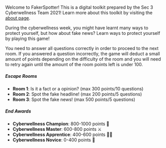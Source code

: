 ﻿Welcome to FakerSpotter! This is a digital toolkit prepared by the Sec 3 Cyberwellness Team 2021! Learn more about this toolkit by visiting the [about page](./about).

During the cyberwellness week, you might have learnt many ways to protect yourself, but how about fake news? Learn ways to protect yourself by playing this game!

You need to answer all questions correctly in order to proceed to the next room. If you answered a question incorrectly, the game will deduct a small amount of points depending on the difficulty of the room and you will need to retry again until the amount of the room points left is under 100.

##### Escape Rooms

* **Room 1**: Is it a fact or a opinion? (max 300 points/10 questions)
* **Room 2**: Spot the fake headline! (max 200 points/5 questions)
* **Room 3**: Spot the fake news! (max 500 points/5 questions)

##### End Awards

* **Cyberwellness Champion**: 800-1000 points 👑
* **Cyberwellness Master**: 600-800 points ⚔
* **Cyberwellness Apprentice**: 400-600 points 💁‍♂️
* **Cyberwellness Novice**: 0-400 points 🤔